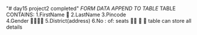 "# day15 project2 completed" 
   *FORM DATA APPEND TO TABLE*
      TABLE CONTAINS:
        1.FirstName 📛
        2.LastName
        3.Pincode  
        4.Gender 👨‍🦲👩‍🦲
        5.District(address)
        6.No : of: seats 🧑‍💼
   📑 📓 table can store all details
